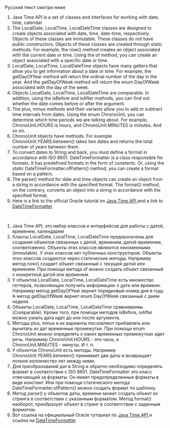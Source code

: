 Русский текст смотри ниже

<ol>
<li> Java Time API is a set of classes and interfaces for working with date, time, calendar
</li>
<li> The LocalDate, LocalTime, LocalDateTime classes are designed to create objects associated with date, time, date-time, respectively. Objects of these classes are immutable. These classes do not have public constructors. Objects of these classes are created through static methods. For example, the now() method creates an object associated with the current date or time. Using the of method, you can create an object associated with a specific date or time.
</li>
<li> LocalDate, LocalTime, LocalDateTime objects have many getters that allow you to get information about a date or time. For example, the getDayOfYear method will return the ordinal number of the day in the year. And the getDayOfWeek method will return the enum DayOfWeek associated with the day of the week.
</li>
<li> Objects LocalDate, LocalTime, LocalDateTime are comparable. In addition, using the isBefore and isAfter methods, you can find out whether the date comes before or after the argument.
</li>
<li> The plus, minus methods and their variants allow you to add or subtract time intervals from dates. Using the enum ChronoUnit, you can determine which time periods we are talking about. For example, ChronoUnit.HOURS is hours, and ChronoUnit.MINUTES is minutes. And so on.
</li>
<li> ChronoUnit objects have methods. For example ChronoUnit.YEARS.between() takes two dates and returns the total number of years between them.
</li>
<li> To convert dates to String and back, you must define a format in accordance with ISO 8601. DateTimeFormatter is a class responsible for formats. It has predefined formats in the form of constants. Or, using the static DateTimeFormatter.ofPattern() method, you can create a format based on a pattern.
</li>
<li> The parse() method for date and time objects can create an object from a string in accordance with the specified format. The format() method, on the contrary, converts an object into a string in accordance with the specified format.
</li>
<li>
Here is a link to the official Oracle tutorial on <a href="https://docs.oracle.com/javase/tutorial/datetime/index.html">Java Time API </a> and a link to <a href="https: //docs.oracle.com/en/java/javase/11/docs/api/java.base/java/time/format/DateTimeFormatter.html">DateTimeFormatter</a>
</li>

</ol>

<br/>

<ol>
<li> Java Time API, это набор классов и интерфейсов для работы с датой, временем, календарем 
</li>
<li> Классы LocalDate, LocalTime, LocalDateTime предназначены для создания объектов связанных с датой, временем, датой-временем, соответсвенно. Объекты этих классов являются неизменными (immutable). У этих классов нет публичных конструкторов. Объекты этих классов создаются через статические методы. Например метод now() создает объект связанный с текущей датой или временем. При помощи метода of можно создать объект связанный с конкретной датой или временем.
</li>
<li> У объектов  LocalDate, LocalTime, LocalDateTime есть множество геттеров, позволяющих получить информацию о дате или времени. Например метод getDayOfYear вернет порядковый номер дня в году. А метод getDayOfWeek вернет enum DayOfWeek связанный с днем недели.
</li>
<li> Объекты  LocalDate, LocalTime, LocalDateTime сравниваемы (Comparable). Кроме того, при помощи методов isBefore, isAfter можно узнать дата идет до или после аргумента.
</li>
<li> Методы plus, minus и их варианты посзовляют прибавлять или вычитать из дат временные промежутки. При помощи enum ChronoUnit можно определять о каких временных промежутках идет речь. Например ChronoUnit.HOURS - это часы, а ChronoUnit.MINUTES - минуты. И т. п.
</li>
<li> У объектов ChronoUnit есть методы. Например ChronoUnit.YEARS.between() принимает две даты и возвращает полное колличество лет между ними.
</li>
<li> Для преобразований дат в String и обратно необходимо определять формат в соответствии с ISO 8601. DateTimeFormatter это класс отвечающий за форматы. Он имеет предопределенные форматы в виде констант. Или при помощи статического метода DateTimeFormatter.ofPattern() можно создать формат по шаблону.
</li>
<li> Метод parse() у объектов даты, времени может создать объект из стринга в соответствии с указанным форматом. Метод format() наоборот, преобразует объект в стринг в соответствии с заданным форматом.
</li>
<li>
Вот ссылка на официальный Oracle туториал по <a href="https://docs.oracle.com/javase/tutorial/datetime/index.html"> Java Time API </a> и ссылка на <a href="https://docs.oracle.com/en/java/javase/11/docs/api/java.base/java/time/format/DateTimeFormatter.html"> DateTimeFormatter </a>
</li>

</ol>